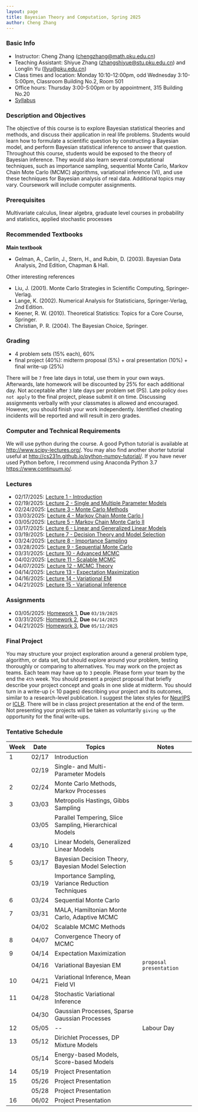 ```yaml
---
layout: page
title: Bayesian Theory and Computation, Spring 2025
author: Cheng Zhang
---
```


### Basic Info
- Instructor: Cheng Zhang (<chengzhang@math.pku.edu.cn>)
- Teaching Assistant: Shiyue Zhang (<zhangshiyue@stu.pku.edu.cn>) and Longlin Yu (<llyu@pku.edu.cn>)
- Class times and location: Monday 10:10-12:00pm, odd Wednesday 3:10-5:00pm, Classroom Building No.2, Room 501 
- Office hours: Thursday 3:00-5:00pm or by appointment, 315 Building No.20
- [Syllabus]({{sites.baseurl}}/courses/Syllabus-btc-s25.pdf)
  
### Description and Objectives
The objective of this course is to explore Bayesian statistical theories and methods, and discuss their application in real life problems. Students would learn how to formulate a scientific question by constructing a Bayesian model, and perform Bayesian statistical inference to answer that question. Throughout this course, students would be exposed to the theory of Bayesian inference. They would also learn several computational techniques, such as importance sampling, sequential Monte Carlo, Markov Chain Mote Carlo (MCMC) algorithms, variational inference (VI), and use these techniques for Bayesian analysis of real data. Additional topics may vary. Coursework will include computer assignments.

### Prerequisites
Multivariate calculus, linear algebra, graduate level courses in probability and statistics, applied stochastic processes

### Recommended Textbooks
**Main textbook**

- Gelman, A., Carlin, J., Stern, H., and Rubin, D. (2003). Bayesian Data Analysis, 2nd Edition, Chapman & Hall.

Other interesting references

- Liu, J. (2001). Monte Carlo Strategies in Scientific Computing, Springer-Verlag.
- Lange, K. (2002). Numerical Analysis for Statisticians, Springer-Verlag, 2nd Edition.
- Keener, R. W. (2010). Theoretical Statistics: Topics for a Core Course, Springer.
- Christian, P. R. (2004). The Bayesian Choice, Springer.

### Grading
- 4 problem sets (15% each), 60%
- final project (40%): midterm proposal (5%) + oral presentation (10%) + final write-up (25%)

There will be `7` free late days in total, use them in your own ways. Afterwards, late homework will be discounted by 25% for each additional day. Not acceptable after `3` late days per problem set (PS). Late policy `does not apply` to the final project, please submit it on time. Discussing assignments verbally with your classmates is allowed and encouraged. However, you should finish your work independently. Identified cheating incidents will be reported and will result in zero grades.

### Computer and Technical Requirements

We will use python during the course. A good Python tutorial is available at <http://www.scipy-lectures.org/>. You may also find another shorter tutorial useful at <http://cs231n.github.io/python-numpy-tutorial/>. If you have never used Python before, I recommend using Anaconda Python 3.7 <https://www.continuum.io/>.

### Lectures
- 02/17/2025: [Lecture 1 - Introduction]({{sites.baseurl}}/static/slides/btc_spring25/lec01.pdf)  
- 02/19/2025: [Lecture 2 - Single and Multiple Parameter Models]({{sites.baseurl}}/static/slides/btc_spring25/lec02.pdf)  
- 02/24/2025: [Lecture 3 - Monte Carlo Methods]({{sites.baseurl}}/static/slides/btc_spring25/lec03.pdf)  
- 03/03/2025: [Lecture 4 - Markov Chain Monte Carlo I]({{sites.baseurl}}/static/slides/btc_spring25/lec04.pdf)  
- 03/05/2025: [Lecture 5 - Markov Chain Monte Carlo II]({{sites.baseurl}}/static/slides/btc_spring25/lec05.pdf)   
- 03/17/2025: [Lecture 6 - Linear and Generalized Linear Models]({{sites.baseurl}}/static/slides/btc_spring25/lec06.pdf)  
- 03/19/2025: [Lecture 7 - Decision Theory and Model Selection]({{sites.baseurl}}/static/slides/btc_spring25/lec07.pdf)  
- 03/24/2025: [Lecture 8 - Importance Sampling]({{sites.baseurl}}/static/slides/btc_spring25/lec08.pdf)  
- 03/28/2025: [Lecture 9 - Sequential Monte Carlo]({{sites.baseurl}}/static/slides/btc_spring25/lec09.pdf)  
- 03/31/2025: [Lecture 10 - Advanced MCMC]({{sites.baseurl}}/static/slides/btc_spring25/lec10.pdf)  
- 04/02/2025: [Lecture 11 - Scalable MCMC]({{sites.baseurl}}/static/slides/btc_spring25/lec11.pdf)  
- 04/07/2025: [Lecture 12 - MCMC Theory]({{sites.baseurl}}/static/slides/btc_spring25/lec12.pdf)  
- 04/14/2025: [Lecture 13 - Expectation Maximization]({{sites.baseurl}}/static/slides/btc_spring25/lec13.pdf)  
- 04/16/2025: [Lecture 14 - Variational EM]({{sites.baseurl}}/static/slides/btc_spring25/lec14.pdf)  
- 04/21/2025: [Lecture 15 - Variational Inference]({{sites.baseurl}}/static/slides/btc_spring25/lec15.pdf)  



### Assignments

- 03/05/2025: [Homework 1]({{sites.baseurl}}/static/slides/btc_spring25/hw01.pdf), **Due** `03/19/2025`  
- 03/31/2025: [Homework 2]({{sites.baseurl}}/static/slides/btc_spring25/hw02.pdf), **Due** `04/14/2025`  
- 04/21/2025: [Homework 3]({{sites.baseurl}}/static/slides/btc_spring24/hw03.pdf), **Due** `05/12/2025`  

<!-- 
- 03/06/2024: [Homework 1]({{sites.baseurl}}/static/slides/btc_spring24/hw01.pdf), **Due** `03/20/2024`
- 03/25/2024: [Homework 2]({{sites.baseurl}}/static/slides/btc_spring24/hw02.pdf), **Due** `04/08/2024`
- 04/15/2024: [Homework 3]({{sites.baseurl}}/static/slides/btc_spring24/hw03.pdf), **Due** `04/29/2024`
- 05/15/2024: [Homework 4]({{sites.baseurl}}/static/slides/btc_spring24/hw04.pdf), **Due** `05/29/2024` &nbsp; Data: [p1]({{sites.baseurl}}/static/datasets/btc_hw4_lda_data.p), [p4]({{sites.baseurl}}/static/datasets/btc_hw4_dp_data.npy) -->



### Final Project
You may structure your project exploration around a general problem type, algorithm, or data set, but should explore around your problem, testing thoroughly or comparing to alternatives. You may work on the project as teams. Each team may have up to `3` people. Please form your team by the end the `4th` week. You should present a project proposal that briefly describe your project concept and goals in one slide at midterm. You should turn in a write-up (< 10 pages) describing your project and its outcomes, similar to a research-level publication. I suggest the latex styles for [NeurIPS](https://nips.cc/Conferences/2019/PaperInformation/StyleFiles) or [ICLR](https://iclr.cc/Conferences/2019/CallForPapers). There will be in class project presentation at the end of the term. Not presenting your projects will be taken as voluntarily `giving up` the opportunity for the final write-ups.



### Tentative Schedule

| Week  | Date | Topics       |    Notes   |
| ----- |------| -----        |   -----    |
| 1     |02/17 | Introduction |            |
|       |02/19 | Single- and Multi- Parameter Models|   |
| 2     |02/24 | Monte Carlo Methods, Markov Processes|      |
| 3     |03/03 | Metropolis Hastings, Gibbs Sampling|  
|       |03/05 | Parallel Tempering, Slice Sampling, Hierarchical Models|    |
| 4     |03/10 | Linear Models, Generalized Linear Models |    |
| 5     |03/17 | Bayesian Decision Theory, Bayesian Model Selection |     |
|       |03/19 | Importance Sampling, Variance Reduction Techniques|       |
| 6     |03/24 | Sequential Monte Carlo|     |
| 7     |03/31 | MALA, Hamiltonian Monte Carlo, Adaptive MCMC|       |
|       |04/02 | Scalable MCMC Methods |         |
| 8     |04/07 | Convergence Theory of MCMC |         |
| 9     |04/14 | Expectation Maximization |           |
|       |04/16 | Variational Bayesian EM |   `proposal presentation`   |
| 10    |04/21 | Variational Inference, Mean Field VI |                |
| 11    |04/28 | Stochastic Variational Inference        |  |
|       |04/30 | Gaussian Processes, Sparse Gaussian Processes         |  |
| 12    |05/05 |  -- |  Labour Day       |
| 13    |05/12 | Dirichlet Processes, DP Mixture Models   |      |
|       |05/14 | Energy-based Models, Score-based Models |      |
| 14    |05/19 | Project Presentation |              |
| 15    |05/26 | Project Presentation |    |
|       |05/28 | Project Presentation |   |
| 16    |06/02 | Project Presentation |    |